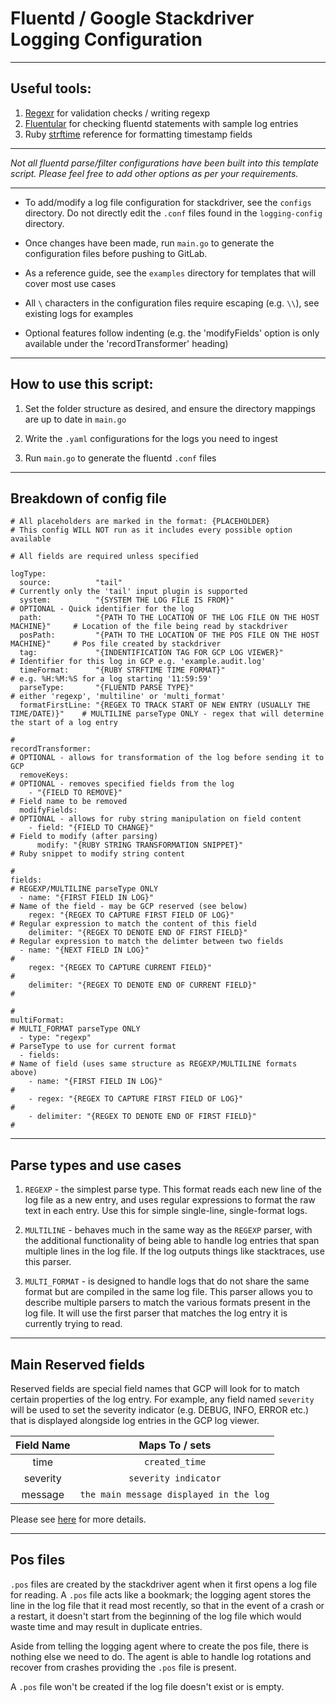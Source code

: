 # Fluentd / Google Stackdriver Logging Configuration #
___

## Useful tools: ##

 1. [Regexr](https://regexr.com/) for validation checks / writing regexp
 2. [Fluentular](https://fluentular.herokuapp.com/) for checking fluentd statements with sample log entries
 3. Ruby [strftime](https://apidock.com/ruby/Time/strftime) reference for formatting timestamp fields
 
 ___
 
 *Not all fluentd parse/filter configurations have been built into this template script. Please feel free to add other options as per your requirements.*
 ___
 
 * To add/modify a log file configuration for stackdriver, see the `configs` directory. Do not directly edit the `.conf` files found in the `logging-config` directory.
 
 * Once changes have been made, run `main.go` to generate the configuration files before pushing to GitLab.
 
 * As a reference guide, see the `examples` directory for templates that will cover most use cases
 
 * All ` \ ` characters in the configuration files require escaping (e.g. ` \\ `), see existing logs for examples
 
 * Optional features follow indenting (e.g. the 'modifyFields' option is only available under the 'recordTransformer' heading)
 ___
 
 ## How to use this script: ##
 
 1. Set the folder structure as desired, and ensure the directory mappings are up to date in `main.go`
 
 2. Write the `.yaml` configurations for the logs you need to ingest
 
 3. Run `main.go` to generate the fluentd `.conf` files
 ___
 
 ## Breakdown of config file ##
 
 ```
 # All placeholders are marked in the format: {PLACEHOLDER} 
 # This config WILL NOT run as it includes every possible option available

 # All fields are required unless specified
 
 logType:
   source:          "tail"                                                           # Currently only the 'tail' input plugin is supported
   system:          "{SYSTEM THE LOG FILE IS FROM}"                                  # OPTIONAL - Quick identifier for the log
   path:            "{PATH TO THE LOCATION OF THE LOG FILE ON THE HOST MACHINE}"     # Location of the file being read by stackdriver
   posPath:         "{PATH TO THE LOCATION OF THE POS FILE ON THE HOST MACHINE}"     # Pos file created by stackdriver
   tag:             "{INDENTIFICATION TAG FOR GCP LOG VIEWER}"                       # Identifier for this log in GCP e.g. 'example.audit.log'
   timeFormat:      "{RUBY STRFTIME TIME FORMAT}"                                    # e.g. %H:%M:%S for a log starting '11:59:59'
   parseType:       "{FLUENTD PARSE TYPE}"                                           # either 'regexp', 'multiline' or 'multi_format' 
   formatFirstLine: "{REGEX TO TRACK START OF NEW ENTRY (USUALLY THE TIME/DATE)}"    # MULTILINE parseType ONLY - regex that will determine the start of a log entry
                                                                                     #
 recordTransformer:                                                                  # OPTIONAL - allows for transformation of the log before sending it to GCP
   removeKeys:                                                                       # OPTIONAL - removes specified fields from the log
     - "{FIELD TO REMOVE}"                                                           # Field name to be removed
   modifyFields:                                                                     # OPTIONAL - allows for ruby string manipulation on field content
     - field: "{FIELD TO CHANGE}"                                                    # Field to modify (after parsing)
       modify: "{RUBY STRING TRANSFORMATION SNIPPET}"                                # Ruby snippet to modify string content 
                                                                                     #
 fields:                                                                             # REGEXP/MULTILINE parseType ONLY
   - name: "{FIRST FIELD IN LOG}"                                                    # Name of the field - may be GCP reserved (see below)
     regex: "{REGEX TO CAPTURE FIRST FIELD OF LOG}"                                  # Regular expression to match the content of this field
     delimiter: "{REGEX TO DENOTE END OF FIRST FIELD}"                               # Regular expression to match the delimter between two fields
   - name: "{NEXT FIELD IN LOG}"                                                     #    
     regex: "{REGEX TO CAPTURE CURRENT FIELD}"                                       #
     delimiter: "{REGEX TO DENOTE END OF CURRENT FIELD}"                             #
                                                                                     #
 multiFormat:                                                                        # MULTI_FORMAT parseType ONLY
   - type: "regexp"                                                                  # ParseType to use for current format
   - fields:                                                                         # Name of field (uses same structure as REGEXP/MULTILINE formats above)
     - name: "{FIRST FIELD IN LOG}"                                                  #
     - regex: "{REGEX TO CAPTURE FIRST FIELD OF LOG}"                                #
     - delimiter: "{REGEX TO DENOTE END OF FIRST FIELD}"                             #
 ```

___

## Parse types and use cases ##

1. `REGEXP` - the simplest parse type. This format reads each new line of the log file as a new entry, and uses regular expressions to format the raw text in each entry. Use this for simple single-line, single-format logs.

2. `MULTILINE` - behaves much in the same way as the `REGEXP` parser, with the additional functionality of being able to handle log entries that span multiple lines in the log file. If the log outputs things like stacktraces, use this parser.

3. `MULTI_FORMAT` - is designed to handle logs that do not share the same format but are compiled in the same log file. This parser allows you to describe multiple parsers to match the various formats present in the log file. It will use the first parser that matches the log entry it is currently trying to read. 

___

## Main Reserved fields ##

Reserved fields are special field names that GCP will look for to match certain properties of the log entry. For example, any field named `severity` will be used to set the severity indicator (e.g. DEBUG, INFO, ERROR etc.) that is displayed alongside log entries in the GCP log viewer.

| __Field Name__ | __Maps To / sets__                           |
| :-------------:|:--------------------------------------------:|
| time           | `created_time`                               |
| severity       | `severity indicator`                         |
| message        | `the main message displayed in the log`      |

Please see [here](https://cloud.google.com/logging/docs/reference/v2/rest/v2/LogEntry) for more details. 

___

## Pos files ##

`.pos` files are created by the stackdriver agent when it first opens a log file for reading. A `.pos` file acts like a bookmark; the logging agent stores the line in the log file that it read most recently, so that in the event of a crash or a restart, it doesn't start from the beginning of the log file which would waste time and may result in duplicate entries.

Aside from telling the logging agent where to create the pos file, there is nothing else we need to do. The agent is able to handle log rotations and recover from crashes providing the `.pos` file is present.

A `.pos` file won't be created if the log file doesn't exist or is empty. 

